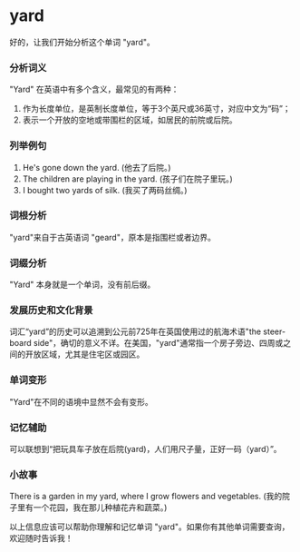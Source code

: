 # yard

好的，让我们开始分析这个单词 "yard"。

  

### 分析词义

  

"Yard" 在英语中有多个含义，最常见的有两种：

  

1.  作为长度单位，是英制长度单位，等于3个英尺或36英寸，对应中文为“码”；
2.  表示一个开放的空地或带围栏的区域，如居民的前院或后院。

  

### 列举例句

  

1.  He's gone down the yard. (他去了后院。)
2.  The children are playing in the yard. (孩子们在院子里玩。)
3.  I bought two yards of silk. (我买了两码丝绸。)

  

### 词根分析

  

"yard"来自于古英语词 "geard"，原本是指围栏或者边界。

  

### 词缀分析

  

"Yard" 本身就是一个单词，没有前后缀。

  

### 发展历史和文化背景

  

词汇“yard”的历史可以追溯到公元前725年在英国使用过的航海术语"the steer-board side"，确切的意义不详。在美国，"yard"通常指一个房子旁边、四周或之间的开放区域，尤其是住宅区或园区。

  

### 单词变形

  

"Yard"在不同的语境中显然不会有变形。

  

### 记忆辅助

  

可以联想到“把玩具车子放在后院(yard)，人们用尺子量，正好一码（yard）”。

  

### 小故事

  

There is a garden in my yard, where I grow flowers and vegetables. (我的院子里有一个花园，我在那儿种植花卉和蔬菜。)

  

以上信息应该可以帮助你理解和记忆单词 "yard"。如果你有其他单词需要查询，欢迎随时告诉我！
